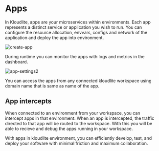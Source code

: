 # Apps

In Kloudlite, apps are your microservices within environments. Each app represents a distinct service or application you wish to run. You can configure the resource allocation, envvars, configs and network of the application and deploy the app into environment.

![create-app](https://github.com/user-attachments/assets/a6578fe4-3935-4ddb-acb5-502df5a7f0e4)

During runtime you can monitor the apps with logs and metrics in the dashboard.

![app-settings2](https://github.com/user-attachments/assets/19e02a5c-660a-4ecd-af18-27ace1bdd397)


You can access the apps from any connected kloudlite workspace using domain name that is same as name of the app.

<!-- image showing add getting accessed from workspace -->

## App intercepts
When connected to an environment from your workspace, you can intercept apps in that environment. When an app is intercepted, the traffic directed to that app will be routed to the workspace. With this you will be able to recieve and debug the apps running in your workspace.

With apps in kloudlite environment, you can efficiently develop, test, and deploy your software with minimal friction and maximum collaboration.

